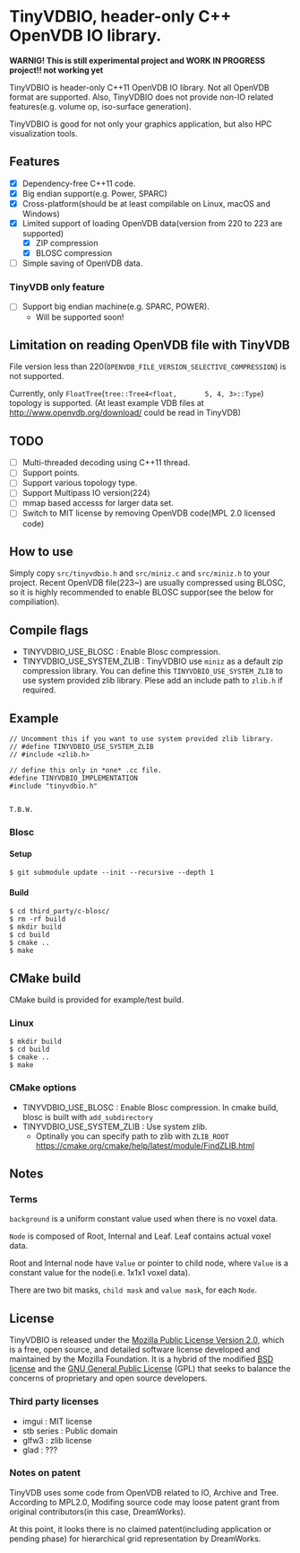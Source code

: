 # TinyVDBIO, header-only C++ OpenVDB IO library.

**WARNIG! This is still experimental project and WORK IN PROGRESS project!! not working yet**

TinyVDBIO is header-only C++11 OpenVDB IO library. Not all OpenVDB format are supported. Also, TinyVDBIO does not provide non-IO related features(e.g. volume op, iso-surface generation).

TinyVDBIO is good for not only your graphics application, but also HPC visualization tools.

## Features

* [x] Dependency-free C++11 code.
* [x] Big endian support(e.g. Power, SPARC)
* [x] Cross-platform(should be at least compilable on Linux, macOS and Windows)
* [x] Limited support of loading OpenVDB data(version from 220 to 223 are supported)
  * [x] ZIP compression
  * [x] BLOSC compression
* [ ] Simple saving of OpenVDB data.

### TinyVDB only feature

* [ ] Support big endian machine(e.g. SPARC, POWER).
  * Will be supported soon!

## Limitation on reading OpenVDB file with TinyVDB

File version less than 220(`OPENVDB_FILE_VERSION_SELECTIVE_COMPRESSION`) is not supported.

Currently, only `FloatTree`(`tree::Tree4<float,       5, 4, 3>::Type`) topology is supported.
(At least example VDB files at http://www.openvdb.org/download/ could be read in TinyVDB)

## TODO

* [ ] Multi-threaded decoding using C++11 thread.
* [ ] Support points.
* [ ] Support various topology type.
* [ ] Support Multipass IO version(224)
* [ ] mmap based accesss for larger data set.
* [ ] Switch to MIT license by removing OpenVDB code(MPL 2.0 licensed code)

## How to use

Simply copy `src/tinyvdbio.h` and `src/miniz.c` and `src/miniz.h` to your project.
Recent OpenVDB file(223~) are usually compressed using BLOSC, so it is highly recommended to enable BLOSC suppor(see the below for compiliation).

## Compile flags

* TINYVDBIO_USE_BLOSC : Enable Blosc compression.
* TINYVDBIO_USE_SYSTEM_ZLIB : TinyVDBIO use `miniz` as a default zip compression library. You can define this `TINYVDBIO_USE_SYSTEM_ZLIB` to use system provided zlib library. Plese add an include path to `zlib.h` if required.

## Example

```
// Uncomment this if you want to use system provided zlib library.
// #define TINYVDBIO_USE_SYSTEM_ZLIB
// #include <zlib.h>

// define this only in *one* .cc file.
#define TINYVDBIO_IMPLEMENTATION
#include "tinyvdbio.h"


T.B.W.
```

### Blosc

#### Setup

```
$ git submodule update --init --recursive --depth 1
```

#### Build

```
$ cd third_party/c-blosc/
$ rm -rf build
$ mkdir build
$ cd build
$ cmake ..
$ make
```

## CMake build

CMake build is provided for example/test build.

### Linux

```
$ mkdir build
$ cd build
$ cmake ..
$ make
```

### CMake options

* TINYVDBIO_USE_BLOSC : Enable Blosc compression. In cmake build, blosc is built with `add_subdirectory`
* TINYVDBIO_USE_SYSTEM_ZLIB : Use system zlib.
  * Optinally you can specify path to zlib with `ZLIB_ROOT` https://cmake.org/cmake/help/latest/module/FindZLIB.html

## Notes

### Terms

`background` is a uniform constant value used when there is no voxel data.

`Node` is composed of Root, Internal and Leaf.
Leaf contains actual voxel data.

Root and Internal node have `Value` or pointer to child node, where `Value` is a constant value for the node(i.e. 1x1x1 voxel data).

There are two bit masks, `child mask` and `value mask`, for each `Node`.


## License

TinyVDBIO is released under the [Mozilla Public License Version 2.0](https://www.mozilla.org/MPL/2.0/), which is a free, open source, and detailed software license developed and maintained by the Mozilla Foundation. It is a hybrid of the modified [BSD license](https://en.wikipedia.org/wiki/BSD_licenses#3-clause) and the [GNU General Public License](https://en.wikipedia.org/wiki/GNU_General_Public_License) (GPL) that seeks to balance the concerns of proprietary and open source developers.

### Third party licenses

* imgui : MIT license
* stb series : Public domain
* glfw3 : zlib license
* glad : ???

### Notes on patent

TinyVDB uses some code from OpenVDB related to IO, Archive and Tree. According to MPL2.0, Modifing source code may loose patent grant from original contributors(in this case, DreamWorks).

At this point, it looks there is no claimed patent(including application or pending phase) for hierarchical grid representation by DreamWorks.
